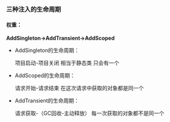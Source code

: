 ### 三种注入的生命周期 

#### 权重：

**AddSingleton→AddTransient→AddScoped**

- AddSingleton的生命周期：

  项目启动-项目关闭  相当于静态类  只会有一个  

- AddScoped的生命周期：

  请求开始-请求结束  在这次请求中获取的对象都是同一个 

- AddTransient的生命周期：

  请求获取-（GC回收-主动释放） 每一次获取的对象都不是同一个